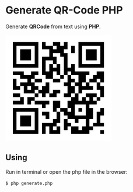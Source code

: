 # Generate QR-Code PHP

Generate **QRCode** from text using **PHP**.

![Generate QR-Code PHP](demo1.png)

## Using

Run in terminal or open the php file in the browser:

```bash
$ php generate.php
```
